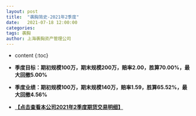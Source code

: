 ```yaml
---
layout: post
title:  "袭胸简史-2021年2季度"
date:   2021-07-18 12:00:00
categories: 
tags: 袭胸
author: 上海袭胸资产管理公司
---
```


* content
{:toc}

* **季度目标：期初规模100万，期末规模200万，赔率2.00，胜算70.00%，最大回撤5.00%**
* **季度业绩：期初规模100万，期末规模140万，赔率1.59，胜算65.52%，最大回撤4.56%**

* **[【点击查看本公司2021年2季度期货交易明细】](https://github.com/hhtc2050/hhtc2050.github.io/blob/master/css/2021Q2.txt)**
